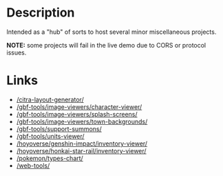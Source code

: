 # Description

Intended as a "hub" of sorts to host several minor miscellaneous projects.

**NOTE:** some projects will fail in the live demo due to CORS or protocol issues.

# Links

- [/citra-layout-generator/](citra-layout-generator/)
- [/gbf-tools/image-viewers/character-viewer/](gbf-tools/image-viewers/character-viewer/)
- [/gbf-tools/image-viewers/splash-screens/](gbf-tools/image-viewers/splash-screens/)
- [/gbf-tools/image-viewers/town-backgrounds/](gbf-tools/image-viewers/town-backgrounds/)
- [/gbf-tools/support-summons/](gbf-tools/support-summons/)
- [/gbf-tools/units-viewer/](gbf-tools/units-viewer/)
- [/hoyoverse/genshin-impact/inventory-viewer/](hoyoverse/genshin-impact/inventory-viewer/)
- [/hoyoverse/honkai-star-rail/inventory-viewer/](hoyoverse/honkai-star-rail/inventory-viewer/)
- [/pokemon/types-chart/](pokemon/types-chart/)
- [/web-tools/](web-tools/)
